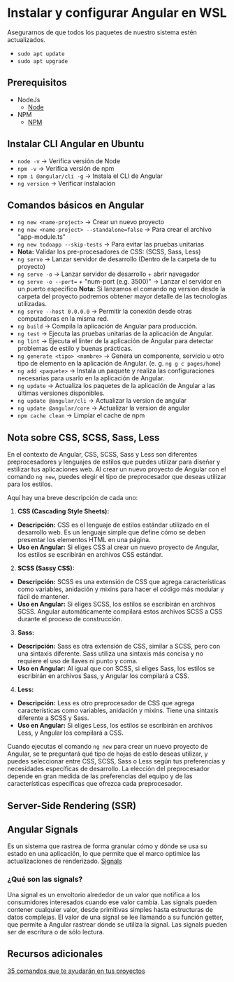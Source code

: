 # Instalar y configurar Angular en WSL
Asegurarnos de que todos los paquetes de nuestro sistema estén actualizados.

- `sudo apt update` 
- `sudo apt upgrade`


## Prerequisitos
- NodeJs
    - [Node](/nodejs/nodejs.md)
- NPM
    - [NPM](/nodejs/nodejs.md)


## Instalar CLI Angular en Ubuntu
- `node -v` -> Verifica versión de Node
- `npm -v` -> Verifica versión de npm
- `npm i @angular/cli -g` -> Instala el CLI de Angular
- `ng version` -> Verificar instalación


## Comandos básicos en Angular
- `ng new <name-project>` -> Crear un nuevo proyecto
- `ng new <name-project> --standalone=false` -> Para crear el archivo "app-module.ts"
- `ng new todoapp --skip-tests` -> Para evitar las pruebas unitarias
- **Nota:** Validar los pre-procesadores de CSS: (SCSS, Sass, Less)
- `ng serve` -> Lanzar servidor de desarrollo (Dentro de la carpeta de tu proyecto)
- `ng serve -o` -> Lanzar servidor de desarrollo + abrir navegador
- `ng serve -o --port=` + "num-port (e.g. 3500)" -> Lanzar el servidor en un puerto especifico
**Nota:** Si lanzamos el comando ng version desde la carpeta del proyecto podremos obtener mayor detalle de las tecnologías utilizadas.
- `ng serve --host 0.0.0.0` -> Permitir la conexión desde otras computadoras en la misma red.
- `ng build` -> Compila la aplicación de Angular para producción.
- `ng test` -> Ejecuta las pruebas unitarias de la aplicación de Angular.
- `ng lint` -> Ejecuta el linter de la aplicación de Angular para detectar problemas de estilo y buenas prácticas.
- `ng generate <tipo> <nombre>` -> Genera un componente, servicio u otro tipo de elemento en la aplicación de Angular. (e. g. `ng g c pages/home`)
- `ng add <paquete>` -> Instala un paquete y realiza las configuraciones necesarias para usarlo en la aplicación de Angular.
- `ng update` -> Actualiza los paquetes de la aplicación de Angular a las últimas versiones disponibles.
- `ng update @angular/cli` -> Actualizar la version de angular
- `ng update @angular/core` -> Actualizar la version de angular
- `npm cache clean` -> Limpiar el cache de npm


## Nota sobre CSS, SCSS, Sass, Less
En el contexto de Angular, CSS, SCSS, Sass y Less son diferentes preprocesadores y lenguajes de estilos que puedes utilizar para diseñar y estilizar tus aplicaciones web. Al crear un nuevo proyecto de Angular con el comando `ng new`, puedes elegir el tipo de preprocesador que deseas utilizar para los estilos. 

Aquí hay una breve descripción de cada uno:

1. **CSS (Cascading Style Sheets):**

- **Descripción:** CSS es el lenguaje de estilos estándar utilizado en el desarrollo web. Es un lenguaje simple que define cómo se deben presentar los elementos HTML en una página.
- **Uso en Angular:** Si eliges CSS al crear un nuevo proyecto de Angular, los estilos se escribirán en archivos CSS estándar.

2. **SCSS (Sassy CSS):**

- **Descripción:** SCSS es una extensión de CSS que agrega características como variables, anidación y mixins para hacer el código más modular y fácil de mantener.
- **Uso en Angular:** Si eliges SCSS, los estilos se escribirán en archivos SCSS. Angular automáticamente compilará estos archivos SCSS a CSS durante el proceso de construcción.

3. **Sass:**

- **Descripción:** Sass es otra extensión de CSS, similar a SCSS, pero con una sintaxis diferente. Sass utiliza una sintaxis más concisa y no requiere el uso de llaves ni punto y coma.
- **Uso en Angular:** Al igual que con SCSS, si eliges Sass, los estilos se escribirán en archivos Sass, y Angular los compilará a CSS.

4. **Less:**

- **Descripción:** Less es otro preprocesador de CSS que agrega características como variables, anidación y mixins. Tiene una sintaxis diferente a SCSS y Sass.
- **Uso en Angular:** Si eliges Less, los estilos se escribirán en archivos Less, y Angular los compilará a CSS.

Cuando ejecutas el comando `ng new` para crear un nuevo proyecto de Angular, se te preguntará qué tipo de hojas de estilo deseas utilizar, y puedes seleccionar entre CSS, SCSS, Sass o Less según tus preferencias y necesidades específicas de desarrollo. La elección del preprocesador depende en gran medida de las preferencias del equipo y de las características específicas que ofrezca cada preprocesador.


## Server-Side Rendering (SSR)


## Angular Signals
Es un sistema que rastrea de forma granular cómo y dónde se usa su estado en una aplicación, lo que permite que el marco optimice las actualizaciones de renderizado. [Signals](https://angular.dev/guide/signals#what-are-signals)

### ¿Qué son las signals?
Una signal es un envoltorio alrededor de un valor que notifica a los consumidores interesados ​​cuando ese valor cambia. Las signals pueden contener cualquier valor, desde primitivas simples hasta estructuras de datos complejas. El valor de una signal se lee llamando a su función getter, que permite a Angular rastrear dónde se utiliza la signal. Las signals pueden ser de escritura o de sólo lectura.

## Recursos adicionales
[35 comandos que te ayudarán en tus proyectos](https://codigoencasa.com/los-comandos-de-angular-mas-usados/)